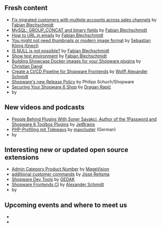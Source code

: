## Fresh content

* [Fix migrated customers with multiple accounts across sales channels](https://winkelwagen.de/2024/01/30/shopware-6-fix-migrated-customers-with-multiple-accounts-across-sales-channels/) by [Fabian Blechschmidt](https://winkelwagen.de/author/fabianblechschmidt/)
* [MySQL: GROUP_CONCAT and binary fields](https://winkelwagen.de/2024/02/01/mysql-group_concat-and-binary-fields/) by [Fabian Blechschmidt](https://winkelwagen.de/author/fabianblechschmidt/)
* [How to URL in emails](https://winkelwagen.de/2024/02/05/shopware-6-how-to-url-in-emails/) by [Fabian Blechschmidt](https://winkelwagen.de/author/fabianblechschmidt/)
* [You might not need thumbnails or modern image format](https://blog.tinect.de/posts/you-might-not-need-thumbnails-or-modern-image-format/) by [Sebastian König (tinect)](https://github.com/tinect/)
* [IS NULL is not possible?](https://winkelwagen.de/2024/02/09/shopware-is-null-is-not-possible/) by [Fabian Blechschmidt](https://winkelwagen.de/author/fabianblechschmidt/)
* [Show test environment](https://winkelwagen.de/2024/02/07/shopware-show-test-environment/) by [Fabian Blechschmidt](https://winkelwagen.de/author/fabianblechschmidt/)
* [Building Showcase Docker images for your Shopware plugins](https://boxblinkracer.com/blog/showcase-plugins-with-dockware) by [Christian Dangl](https://boxblinkracer.com/about/)
* [Create a CI/CD Pipeline for Shopware Frontends](https://kiplingi.de/create-a-ci-cd-pipeline-for-shopware-frontends/) by [Wolff Alexander Schmidt](https://kiplingi.de)
* [Shopware's new Release Policy](https://www.shopware.com/en/news/shopwares-new-release-policy/) by Philipp Schuch/Shopware
* [Securing Your Shopware 6 Shop](https://medium.com/gitconnected/securing-your-shopware-6-shop-a10ed49df4fd) by [Dragan Rapić](https://medium.com/@drapic88)
* []() by []()


## New videos and podcasts

* [People Behind Plugins With Soner Sayakci, Author of the 1Password and Shopware 6 Toolbox Plugins](https://www.youtube.com/watch?v=slkbAAWNP3I) by [JetBrains](https://www.youtube.com/@JetBrainsTV)
* [PHP-Profiling mit Tideways](https://www.youtube.com/watch?v=jZFQvzAqKAc) by [maxcluster](https://www.youtube.com/@maxcluster) (German)
* []() by []()

## Interesting new or updated open source extensions

* [Admin Category Product Number](https://github.com/magevision/shopware6-admin-category-product-number) by [MageVision](https://www.magevision.com/)
* [additional customer commands](https://github.com/yireo-shopware6/YireoAdditionalCustomerCommands) by [Jisse Reitsma](https://github.com/jissereitsma)
* [Shopware Dev Tools](https://github.com/GEDAK/shopware-dev-tools) by [GEDAK](https://github.com/GEDAK)
* [Shopware Frontends CI](https://github.com/kiplingi/shopware-frontends-ci) by [Alexander Schmidt](https://github.com/kiplingi)
* []() by []()


## Upcoming events and where to meet us

* []()
* []()
